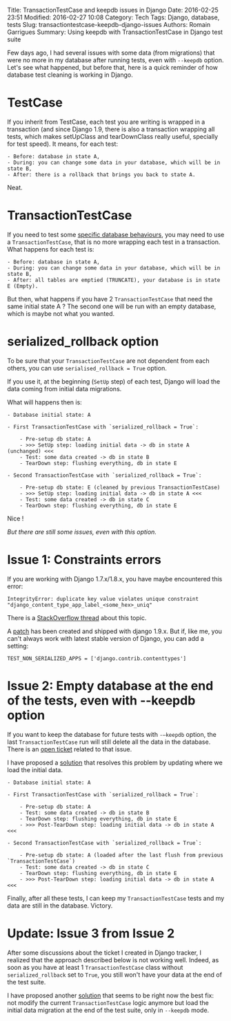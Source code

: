 Title: TransactionTestCase and keepdb issues in Django
Date: 2016-02-25 23:51
Modified: 2016-02-27 10:08
Category: Tech
Tags: Django, database, tests
Slug: transactiontestcase-keepdb-django-issues
Authors: Romain Garrigues
Summary: Using keepdb with TransactionTestCase in Django test suite

Few days ago, I had several issues with some data (from migrations) that were no more in my database after running tests,
even with `--keepdb` option.
Let's see what happened, but before that, here is a quick reminder of how database test cleaning is working in Django.

TestCase
========
If you inherit from TestCase, each test you are writing is wrapped in a transaction (and since Django 1.9, there is also
a transaction wrapping all tests, which makes setUpClass and tearDownClass really useful, specially for test speed).
It means, for each test:

    - Before: database in state A,
    - During: you can change some data in your database, which will be in state B,
    - After: there is a rollback that brings you back to state A.

Neat.

TransactionTestCase
===================
If you need to test some [specific database behaviours](https://docs.djangoproject.com/en/1.9/topics/testing/tools/#django.test.TransactionTestCase),
you may need to use a `TransactionTestCase`, that is no more wrapping each test in a transaction.
What happens for each test is:

    - Before: database in state A,
    - During: you can change some data in your database, which will be in state B,
    - After: all tables are emptied (TRUNCATE), your database is in state E (Empty).

But then, what happens if you have 2 `TransactionTestCase` that need the same initial state A ?
The second one will be run with an empty database, which is maybe not what you wanted.

serialized_rollback option
==========================
To be sure that your `TransactionTestCase` are not dependent from each others, you can use `serialised_rollback = True` option.

If you use it, at the beginning (`SetUp` step) of each test, Django will load the data coming from initial data migrations.

What will happens then is:

    - Database initial state: A

    - First TransactionTestCase with `serialized_rollback = True`:

        - Pre-setup db state: A
        - >>> SetUp step: loading initial data -> db in state A (unchanged) <<<
        - Test: some data created -> db in state B
        - TearDown step: flushing everything, db in state E

    - Second TransactionTestCase with `serialized_rollback = True`:

        - Pre-setup db state: E (cleaned by previous TransactionTestCase)
        - >>> SetUp step: loading initial data -> db in state A <<<
        - Test: some data created -> db in state C
        - TearDown step: flushing everything, db in state E

Nice !

*But there are still some issues, even with this option.*

Issue 1: Constraints errors
===========================
If you are working with Django 1.7.x/1.8.x, you have maybe encountered this error:

    IntegrityError: duplicate key value violates unique constraint "django_content_type_app_label_<some_hex>_uniq"

There is a [StackOverflow thread](http://stackoverflow.com/questions/29226869/django-transactiontestcase-with-rollback-emulation/35359897) about this topic.

A [patch](https://github.com/django/django/commit/d3fdaf907db6a5be4d0391532d7e65688c19e851) has been created and shipped with django 1.9.x.
But if, like me, you can't always work with latest stable version of Django, you can add a setting:

    TEST_NON_SERIALIZED_APPS = ['django.contrib.contenttypes']

Issue 2: Empty database at the end of the tests, even with --keepdb option
==========================================================================
If you want to keep the database for future tests with `-—keepdb` option, the last `TransactionTestCase` run will still delete all the data in the database.
There is an [open ticket](https://code.djangoproject.com/ticket/25251) related to that issue.

I have proposed a [solution](https://github.com/django/django/pull/6137) that resolves this problem by updating where we load the initial data.

    - Database initial state: A

    - First TransactionTestCase with `serialized_rollback = True`:

        - Pre-setup db state: A
        - Test: some data created -> db in state B
        - TearDown step: flushing everything, db in state E
        - >>> Post-TearDown step: loading initial data -> db in state A <<<

    - Second TransactionTestCase with `serialized_rollback = True`:

        - Pre-setup db state: A (loaded after the last flush from previous `TransactionTestCase`)
        - Test: some data created -> db in state C
        - TearDown step: flushing everything, db in state E
        - >>> Post-TearDown step: loading initial data -> db in state A <<<

Finally, after all these tests, I can keep my `TransactionTestCase` tests and my data are still in the database. Victory.

Update: Issue 3 from Issue 2
===
After some discussions about the ticket I created in Django tracker, I realized that the approach described below is not working well.
Indeed, as soon as you have at least 1 `TransactionTestCase` class without `serialized_rollback` set to `True`, you still won't have your data at the end of the test suite.

I have proposed another [solution](https://github.com/django/django/pull/6297) that seems to be right now the best fix: not modify the current `TransactionTestCase` logic anymore but load the initial data migration at the end of the test suite, only in `--keepdb` mode.

